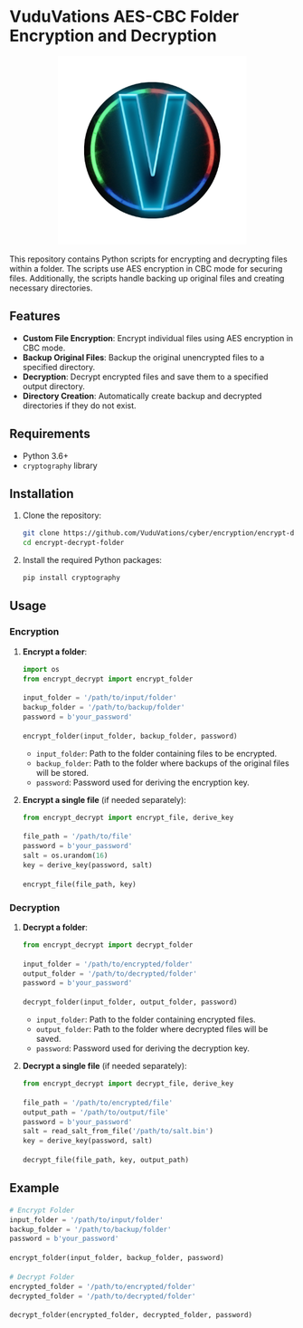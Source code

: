 # VuduVations AES-CBC Folder Encryption and Decryption

<div align="center">
  <img src="CBA/assets/logo.png" alt="CyberChoice SMB Logo" height="333px">
</div>

This repository contains Python scripts for encrypting and decrypting files within a folder. The scripts use AES encryption in CBC mode for securing files. Additionally, the scripts handle backing up original files and creating necessary directories.

## Features

- **Custom File Encryption**: Encrypt individual files using AES encryption in CBC mode.
- **Backup Original Files**: Backup the original unencrypted files to a specified directory.
- **Decryption**: Decrypt encrypted files and save them to a specified output directory.
- **Directory Creation**: Automatically create backup and decrypted directories if they do not exist.

## Requirements

- Python 3.6+
- `cryptography` library

## Installation

1. Clone the repository:
    ```bash
    git clone https://github.com/VuduVations/cyber/encryption/encrypt-decrypt-folder.git
    cd encrypt-decrypt-folder
    ```

2. Install the required Python packages:
    ```bash
    pip install cryptography
    ```

## Usage

### Encryption

1. **Encrypt a folder**:
    ```python
    import os
    from encrypt_decrypt import encrypt_folder
    
    input_folder = '/path/to/input/folder'
    backup_folder = '/path/to/backup/folder'
    password = b'your_password'

    encrypt_folder(input_folder, backup_folder, password)
    ```

    - `input_folder`: Path to the folder containing files to be encrypted.
    - `backup_folder`: Path to the folder where backups of the original files will be stored.
    - `password`: Password used for deriving the encryption key.

2. **Encrypt a single file** (if needed separately):
    ```python
    from encrypt_decrypt import encrypt_file, derive_key
    
    file_path = '/path/to/file'
    password = b'your_password'
    salt = os.urandom(16)
    key = derive_key(password, salt)
    
    encrypt_file(file_path, key)
    ```

### Decryption

1. **Decrypt a folder**:
    ```python
    from encrypt_decrypt import decrypt_folder

    input_folder = '/path/to/encrypted/folder'
    output_folder = '/path/to/decrypted/folder'
    password = b'your_password'

    decrypt_folder(input_folder, output_folder, password)
    ```

    - `input_folder`: Path to the folder containing encrypted files.
    - `output_folder`: Path to the folder where decrypted files will be saved.
    - `password`: Password used for deriving the decryption key.

2. **Decrypt a single file** (if needed separately):
    ```python
    from encrypt_decrypt import decrypt_file, derive_key

    file_path = '/path/to/encrypted/file'
    output_path = '/path/to/output/file'
    password = b'your_password'
    salt = read_salt_from_file('/path/to/salt.bin')
    key = derive_key(password, salt)

    decrypt_file(file_path, key, output_path)
    ```

## Example

```python
# Encrypt Folder
input_folder = '/path/to/input/folder'
backup_folder = '/path/to/backup/folder'
password = b'your_password'

encrypt_folder(input_folder, backup_folder, password)

# Decrypt Folder
encrypted_folder = '/path/to/encrypted/folder'
decrypted_folder = '/path/to/decrypted/folder'

decrypt_folder(encrypted_folder, decrypted_folder, password)
